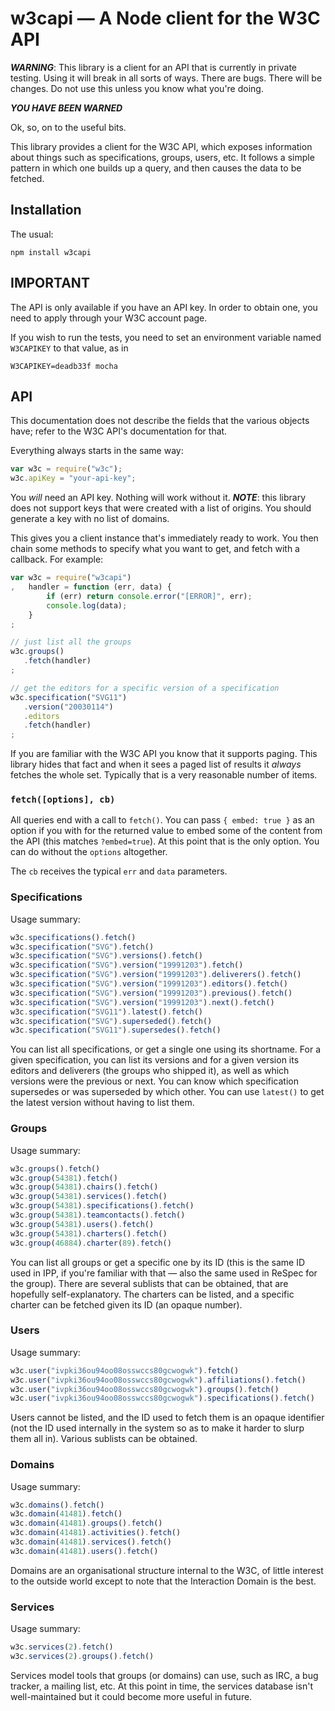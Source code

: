 
# w3capi — A Node client for the W3C API

***WARNING***: This library is a client for an API that is currently in private testing. Using it
will break in all sorts of ways. There are bugs. There will be changes. Do not use this unless you
know what you're doing.

***YOU HAVE BEEN WARNED***

Ok, so, on to the useful bits.

This library provides a client for the W3C API, which exposes information about things such as
specifications, groups, users, etc. It follows a simple pattern in which one builds up a query, and
then causes the data to be fetched.

## Installation

The usual:

    npm install w3capi

## IMPORTANT

The API is only available if you have an API key. In order to obtain one, you need to apply through
your W3C account page.

If you wish to run the tests, you need to set an environment variable named `W3CAPIKEY` to that 
value, as in

    W3CAPIKEY=deadb33f mocha

## API

This documentation does not describe the fields that the various objects have; refer to the W3C 
API's documentation for that.

Everything always starts in the same way:

```js
var w3c = require("w3c");
w3c.apiKey = "your-api-key";
```

You *will* need an API key. Nothing will work without it. ***NOTE***: this library does not support
keys that were created with a list of origins. You should generate a key with no list of domains.

This gives you a client instance that's immediately ready to work. You then chain some methods to
specify what you want to get, and fetch with a callback. For example:

```js
var w3c = require("w3capi")
,   handler = function (err, data) {
        if (err) return console.error("[ERROR]", err);
        console.log(data);
    }
;

// just list all the groups
w3c.groups()
   .fetch(handler)
;

// get the editors for a specific version of a specification
w3c.specification("SVG11")
   .version("20030114")
   .editors
   .fetch(handler)
;
```

If you are familiar with the W3C API you know that it supports paging. This library hides that fact
and when it sees a paged list of results it *always* fetches the whole set. Typically that is a 
very reasonable number of items.

### `fetch([options], cb)`

All queries end with a call to `fetch()`. You can pass `{ embed: true }` as an option if you with
for the returned value to embed some of the content from the API (this matches `?embed=true`). At
this point that is the only option. You can do without the `options` altogether.

The `cb` receives the typical `err` and `data` parameters.

### Specifications

Usage summary:

```js
w3c.specifications().fetch()
w3c.specification("SVG").fetch()
w3c.specification("SVG").versions().fetch()
w3c.specification("SVG").version("19991203").fetch()
w3c.specification("SVG").version("19991203").deliverers().fetch()
w3c.specification("SVG").version("19991203").editors().fetch()
w3c.specification("SVG").version("19991203").previous().fetch()
w3c.specification("SVG").version("19991203").next().fetch()
w3c.specification("SVG11").latest().fetch()
w3c.specification("SVG").superseded().fetch()
w3c.specification("SVG11").supersedes().fetch()
```

You can list all specifications, or get a single one using its shortname. For a given specification,
you can list its versions and for a given version its editors and deliverers (the groups who shipped
it), as well as which versions were the previous or next. You can know which specification 
supersedes or was superseded by which other. You can use `latest()` to get the latest version 
without having to list them.

### Groups

Usage summary:

```js
w3c.groups().fetch()
w3c.group(54381).fetch()
w3c.group(54381).chairs().fetch()
w3c.group(54381).services().fetch()
w3c.group(54381).specifications().fetch()
w3c.group(54381).teamcontacts().fetch()
w3c.group(54381).users().fetch()
w3c.group(54381).charters().fetch()
w3c.group(46884).charter(89).fetch()
```

You can list all groups or get a specific one by its ID (this is the same ID used in IPP, if you're
familiar with that — also the same used in ReSpec for the group). There are several sublists that
can be obtained, that are hopefully self-explanatory. The charters can be listed, and a specific
charter can be fetched given its ID (an opaque number).

### Users

Usage summary:

```js
w3c.user("ivpki36ou94oo08osswccs80gcwogwk").fetch()
w3c.user("ivpki36ou94oo08osswccs80gcwogwk").affiliations().fetch()
w3c.user("ivpki36ou94oo08osswccs80gcwogwk").groups().fetch()
w3c.user("ivpki36ou94oo08osswccs80gcwogwk").specifications().fetch()
```

Users cannot be listed, and the ID used to fetch them is an opaque identifier (not the ID used 
internally in the system so as to make it harder to slurp them all in). Various sublists can be
obtained.

### Domains

Usage summary:

```js
w3c.domains().fetch()
w3c.domain(41481).fetch()
w3c.domain(41481).groups().fetch()
w3c.domain(41481).activities().fetch()
w3c.domain(41481).services().fetch()
w3c.domain(41481).users().fetch()
```

Domains are an organisational structure internal to the W3C, of little interest to the outside world
except to note that the Interaction Domain is the best.

### Services

Usage summary:

```js
w3c.services(2).fetch()
w3c.services(2).groups().fetch()
```

Services model tools that groups (or domains) can use, such as IRC, a bug tracker, a mailing list,
etc. At this point in time, the services database isn't well-maintained but it could become more
useful in future.
